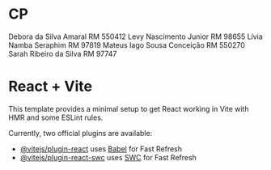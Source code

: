 # CP

Debora da Silva Amaral RM 550412
Levy Nascimento Junior RM 98655
Lívia Namba Seraphim RM 97819
Mateus Iago Sousa Conceição RM 550270
Sarah Ribeiro da Silva RM 97747


# React + Vite

This template provides a minimal setup to get React working in Vite with HMR and some ESLint rules.

Currently, two official plugins are available:

- [@vitejs/plugin-react](https://github.com/vitejs/vite-plugin-react/blob/main/packages/plugin-react/README.md) uses [Babel](https://babeljs.io/) for Fast Refresh
- [@vitejs/plugin-react-swc](https://github.com/vitejs/vite-plugin-react-swc) uses [SWC](https://swc.rs/) for Fast Refresh
